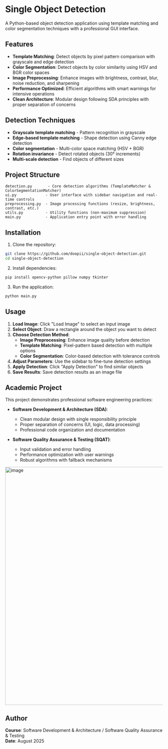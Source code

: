 # Single Object Detection

A Python-based object detection application using template matching and color segmentation techniques with a professional GUI interface.

## Features

- **Template Matching**: Detect objects by pixel pattern comparison with grayscale and edge detection
- **Color Segmentation**: Detect objects by color similarity using HSV and BGR color spaces
- **Image Preprocessing**: Enhance images with brightness, contrast, blur, noise reduction, and sharpening
- **Performance Optimized**: Efficient algorithms with smart warnings for intensive operations
- **Clean Architecture**: Modular design following SDA principles with proper separation of concerns

## Detection Techniques

- **Grayscale template matching** - Pattern recognition in grayscale
- **Edge-based template matching** - Shape detection using Canny edge detection
- **Color segmentation** - Multi-color space matching (HSV + BGR)
- **Rotation invariance** - Detect rotated objects (30° increments)
- **Multi-scale detection** - Find objects of different sizes

## Project Structure

```
detection.py       - Core detection algorithms (TemplateMatcher & ColorSegmentationMatcher)
ui.py             - User interface with sidebar navigation and real-time controls
preprocessing.py  - Image processing functions (resize, brightness, contrast, etc.)
utils.py          - Utility functions (non-maximum suppression)
main.py           - Application entry point with error handling
```

## Installation

1. Clone the repository:
```bash
git clone https://github.com/doopii/single-object-detection.git
cd single-object-detection
```

2. Install dependencies:
```bash
pip install opencv-python pillow numpy tkinter
```

3. Run the application:
```bash
python main.py
```

## Usage

1. **Load Image**: Click "Load Image" to select an input image
2. **Select Object**: Draw a rectangle around the object you want to detect
3. **Choose Detection Method**: 
   - **Image Preprocessing**: Enhance image quality before detection
   - **Template Matching**: Pixel-pattern based detection with multiple options
   - **Color Segmentation**: Color-based detection with tolerance controls
4. **Adjust Parameters**: Use the sidebar to fine-tune detection settings
5. **Apply Detection**: Click "Apply Detection" to find similar objects
6. **Save Results**: Save detection results as an image file

## Academic Project

This project demonstrates professional software engineering practices:

- **Software Development & Architecture (SDA)**: 
  - Clean modular design with single responsibility principle
  - Proper separation of concerns (UI, logic, data processing)
  - Professional code organization and documentation

- **Software Quality Assurance & Testing (SQAT)**: 
  - Input validation and error handling
  - Performance optimization with user warnings
  - Robust algorithms with fallback mechanisms

<img width="650" height="758" alt="image" src="https://github.com/user-attachments/assets/dd2d38ab-c795-477c-abf4-afe804f24d2d" />

## Author

**Course**: Software Development & Architecture / Software Quality Assurance & Testing  
**Date**: August 2025
